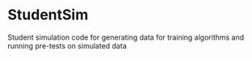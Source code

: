 # StudentSim
Student simulation code for generating data for training algorithms and running pre-tests on simulated data
